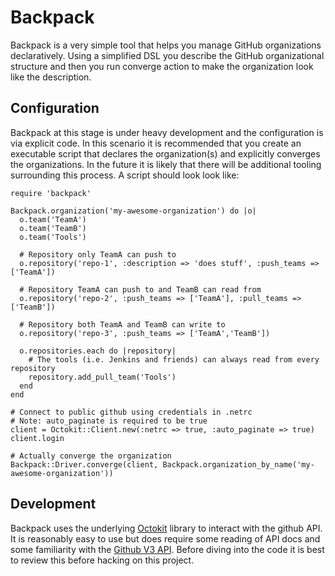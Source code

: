 # Backpack

Backpack is a very simple tool that helps you manage GitHub organizations declaratively.
Using a simplified DSL you describe the GitHub organizational structure and then you run
converge action to make the organization look like the description.

## Configuration

Backpack at this stage is under heavy development and the configuration is via explicit code. In this scenario
it is recommended that you create an executable script that declares the organization(s) and explicitly converges
the organizations. In the future it is likely that there will be additional tooling surrounding this process.
A script should look look like:

    require 'backpack'

    Backpack.organization('my-awesome-organization') do |o|
      o.team('TeamA')
      o.team('TeamB')
      o.team('Tools')

      # Repository only TeamA can push to
      o.repository('repo-1', :description => 'does stuff', :push_teams => ['TeamA'])

      # Repository TeamA can push to and TeamB can read from
      o.repository('repo-2', :push_teams => ['TeamA'], :pull_teams => ['TeamB'])

      # Repository both TeamA and TeamB can write to
      o.repository('repo-3', :push_teams => ['TeamA','TeamB'])

      o.repositories.each do |repository|
        # The tools (i.e. Jenkins and friends) can always read from every repository
        repository.add_pull_team('Tools')
      end
    end

    # Connect to public github using credentials in .netrc
    # Note: auto_paginate is required to be true
    client = Octokit::Client.new(:netrc => true, :auto_paginate => true)
    client.login

    # Actually converge the organization
    Backpack::Driver.converge(client, Backpack.organization_by_name('my-awesome-organization'))

## Development

Backpack uses the underlying [Octokit](http://octokit.github.io/octokit.rb/) library to interact with
the github API. It is reasonably easy to use but does require some reading of API docs and some familiarity
with the [Github V3 API](https://developer.github.com/v3/). Before diving into the code it is best to
review this before hacking on this project.

